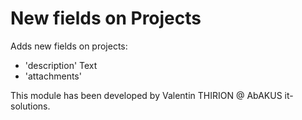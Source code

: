 # New fields on Projects
Adds new fields on projects:
- 'description' Text
- 'attachments'

This module has been developed by Valentin THIRION @ AbAKUS it-solutions.
